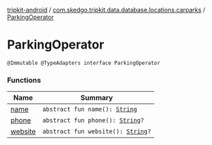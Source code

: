 [tripkit-android](../../index.md) / [com.skedgo.tripkit.data.database.locations.carparks](../index.md) / [ParkingOperator](./index.md)

# ParkingOperator

`@Immutable @TypeAdapters interface ParkingOperator`

### Functions

| Name | Summary |
|---|---|
| [name](name.md) | `abstract fun name(): `[`String`](https://kotlinlang.org/api/latest/jvm/stdlib/kotlin/-string/index.html) |
| [phone](phone.md) | `abstract fun phone(): `[`String`](https://kotlinlang.org/api/latest/jvm/stdlib/kotlin/-string/index.html)`?` |
| [website](website.md) | `abstract fun website(): `[`String`](https://kotlinlang.org/api/latest/jvm/stdlib/kotlin/-string/index.html)`?` |
